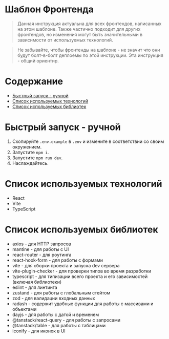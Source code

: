 # Шаблон Фронтенда

> Данная инструкция актуальна для всех фронтендов, написанных на этом шаблоне. Также частично подходит для других фронтендов, но изменения могут быть значительными в зависимости от используемых технологий.

> Не забывайте, чтобы фронтенды на шаблоне - не значит что они будут болт-в-болт деплоемы по этой инструкции. Эта инструкция - общий ориентир.

# Содержание

- [Быстрый запуск - ручной](#1)
- [Список используемых технологий](#2)
- [Список используемых библиотек](#3)

# <a name="1">Быстрый запуск - ручной</a>

1. Скопируйте `.env.example` в `.env` и измените в соответствии со своим окружением.
2. Запустите `npm i`.
3. Запустите `npm run dev`.
4. Наслаждайтесь.

# <a name="2">Список используемых технологий</a>

- React
- Vite
- TypeScript

# <a name="3">Список используемых библиотек</a>

- axios - для HTTP запросов
- mantine - для работы с UI
- react-router - для роутинга
- react-hook-form - для работы с формами
- vite - для сборки проекта и запуска dev сервера
- vite-plugin-checker - для проверки типов во время разработки
- typescript - для типизации всего проекта и его зависимостей (включая библиотеки)
- eslint - для линтинга
- zustand - для работы с глобальным стейтом
- zod - для валидации входных данных
- radash - содержит удобные функции для работы с массивами и объектами
- dayjs - для работы с датой и временем
- @tanstack/react-query - для работы с запросами
- @tanstack/table - для работы с таблицами
- iconify - для иконок в UI
